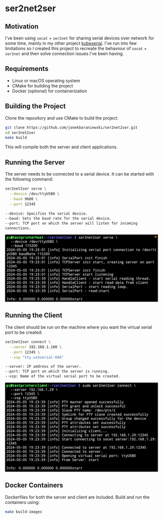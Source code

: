 # ser2net2ser

## Motivation

I've been using `socat` + `ser2net` for sharing serial devices over network for some time, mainly in my other project [kubeserial]. I've run into few limitations so I created this project to recreate the behaviour of `socat` + `ser2net` and then solve connection issues I've been having.

## Requirements

- Linux or macOS operating system
- CMake for building the project
- Docker (optional) for containerization

## Building the Project

Clone the repository and use CMake to build the project:

```bash
git clone https://github.com/janekbaraniewski/ser2net2ser.git
cd ser2net2ser
make build
```

This will compile both the server and client applications.

## Running the Server

The server needs to be connected to a serial device. It can be started with the following command:

```bash
ser2net2ser serve \
  --device /dev/ttyUSB0 \
  --baud 9600 \
  --port 12345
```

```text
--device: Specifies the serial device.
--baud: Sets the baud rate for the serial device.
--port: TCP port on which the server will listen for incoming connections.
```

![serve](docs/serve01.png)

## Running the Client

The client should be run on the machine where you want the virtual serial port to be created:

```bash
ser2net2ser connect \
  --server 192.168.1.100 \
  --port 12345 \
  --vsp "tty.usbserial-666"
```

```text
--server: IP address of the server.
--port: TCP port on which the server is running.
--vsp: Name of the virtual serial port to be created.
```

![connect](docs/connect01.png)

## Docker Containers

Dockerfiles for both the server and client are included. Build and run the containers using:

```bash
make build-images
```

<!-- Links -->

[kubeserial]: https://github.com/janekbaraniewski/kubeserial "KubeSerial"
